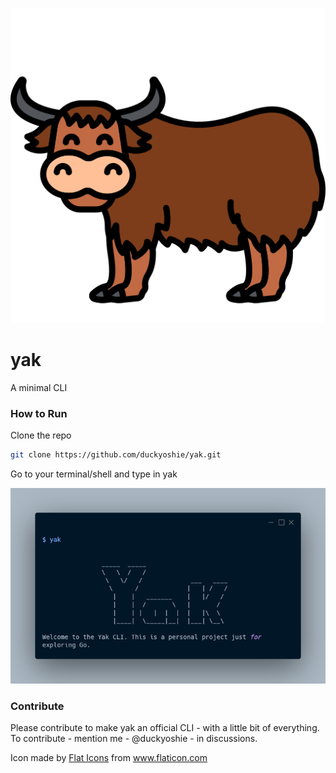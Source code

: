 
![yak Pic](yak.png)
# yak
A minimal CLI


### How to Run
Clone the repo
```bash
git clone https://github.com/duckyoshie/yak.git
```
Go to your terminal/shell and type in yak

![Display](carbon.png)

### Contribute
Please contribute to make yak an official CLI - with a little bit of everything.
To contribute - mention me - @duckyoshie - in discussions.

Icon made by [Flat Icons](https://www.flaticon.com/authors/flat-icons) from www.flaticon.com
